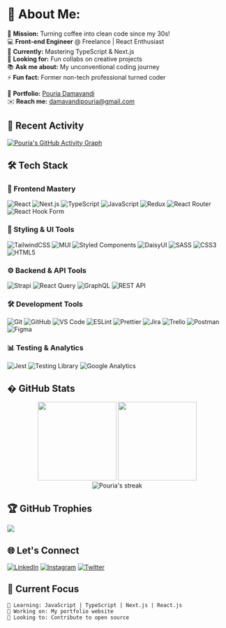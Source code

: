 # 💫 About Me:
🎯 **Mission:** Turning coffee into clean code since my 30s!  
💻 **Front-end Engineer** @ Freelance | React Enthusiast   
🌱 **Currently:** Mastering TypeScript & Next.js   
🤝 **Looking for:** Fun collabs on creative projects    
📚 **Ask me about:** My unconventional coding journey    
⚡ **Fun fact:** Former non-tech professional turned coder    

🔗 **Portfolio:** [Pouria Damavandi](https://pouriadamavandi.ir)  
✉️ **Reach me:** [damavandipouria@gmail.com](mailto:damavandipouria@gmail.com)

## 🚀 Recent Activity

<!-- Uses GitHub's native recent activity -->
[![Pouria's GitHub Activity Graph](https://github-readme-activity-graph.vercel.app/graph?username=PouriaDamavandi&theme=github-compact)](https://github.com/PouriaDamavandi)

## 🛠️ Tech Stack

### 🌟 Frontend Mastery
![React](https://img.shields.io/badge/React-20232A?style=for-the-badge&logo=react&logoColor=61DAFB)
![Next.js](https://img.shields.io/badge/Next.js-000000?style=for-the-badge&logo=next.js&logoColor=white)
![TypeScript](https://img.shields.io/badge/TypeScript-3178C6?style=for-the-badge&logo=typescript&logoColor=white)
![JavaScript](https://img.shields.io/badge/JavaScript-F7DF1E?style=for-the-badge&logo=javascript&logoColor=black)
![Redux](https://img.shields.io/badge/Redux-593D88?style=for-the-badge&logo=redux&logoColor=white)
![React Router](https://img.shields.io/badge/React_Router-CA4245?style=for-the-badge&logo=react-router&logoColor=white)
![React Hook Form](https://img.shields.io/badge/React%20Hook%20Form-EC5990?style=for-the-badge&logo=reacthookform&logoColor=white)

### 🎨 Styling & UI Tools
![TailwindCSS](https://img.shields.io/badge/Tailwind_CSS-38B2AC?style=for-the-badge&logo=tailwind-css&logoColor=white)
![MUI](https://img.shields.io/badge/Material--UI-0081CB?style=for-the-badge&logo=mui&logoColor=white)
![Styled Components](https://img.shields.io/badge/styled--components-DB7093?style=for-the-badge&logo=styled-components&logoColor=white)
![DaisyUI](https://img.shields.io/badge/DaisyUI-5A0EF8?style=for-the-badge&logo=daisyui&logoColor=white)
![SASS](https://img.shields.io/badge/SASS-hotpink.svg?style=for-the-badge&logo=SASS&logoColor=white)
![CSS3](https://img.shields.io/badge/CSS3-1572B6?style=for-the-badge&logo=css3&logoColor=white)
![HTML5](https://img.shields.io/badge/HTML5-E34F26?style=for-the-badge&logo=html5&logoColor=white)

### ⚙️ Backend & API Tools
![Strapi](https://img.shields.io/badge/Strapi-2E7EEA?style=for-the-badge&logo=strapi&logoColor=white)
![React Query](https://img.shields.io/badge/-React%20Query-FF4154?style=for-the-badge&logo=react%20query&logoColor=white)
![GraphQL](https://img.shields.io/badge/-GraphQL-E10098?style=for-the-badge&logo=graphql&logoColor=white)
![REST API](https://img.shields.io/badge/REST-02569B?style=for-the-badge&logo=rest&logoColor=white)

### 🛠️ Development Tools
![Git](https://img.shields.io/badge/Git-F05032?style=for-the-badge&logo=git&logoColor=white)
![GitHub](https://img.shields.io/badge/GitHub-100000?style=for-the-badge&logo=github&logoColor=white)
![VS Code](https://img.shields.io/badge/VS_Code-0078D4?style=for-the-badge&logo=visual%20studio%20code&logoColor=white)
![ESLint](https://img.shields.io/badge/ESLint-4B3263?style=for-the-badge&logo=eslint&logoColor=white)
![Prettier](https://img.shields.io/badge/Prettier-F7B93E?style=for-the-badge&logo=prettier&logoColor=black)
![Jira](https://img.shields.io/badge/Jira-0052CC?style=for-the-badge&logo=Jira&logoColor=white)
![Trello](https://img.shields.io/badge/Trello-0052CC?style=for-the-badge&logo=trello&logoColor=white)
![Postman](https://img.shields.io/badge/Postman-FF6C37?style=for-the-badge&logo=postman&logoColor=white)
![Figma](https://img.shields.io/badge/Figma-F24E1E?style=for-the-badge&logo=figma&logoColor=white)

### 📊 Testing & Analytics
![Jest](https://img.shields.io/badge/Jest-C21325?style=for-the-badge&logo=jest&logoColor=white)
![Testing Library](https://img.shields.io/badge/-Testing_Library-E33332?style=for-the-badge&logo=testing-library&logoColor=white)
![Google Analytics](https://img.shields.io/badge/Google%20Analytics-E37400?style=for-the-badge&logo=google%20analytics&logoColor=white)

## � GitHub Stats
<div align="center">
  <img height="180em" src="https://github-readme-stats.vercel.app/api?username=PouriaDamavandi&show_icons=true&theme=dracula&include_all_commits=true&count_private=true"/>
  <img height="180em" src="https://github-readme-stats.vercel.app/api/top-langs/?username=PouriaDamavandi&layout=compact&langs_count=8&theme=dracula"/>
</div>

<div align="center">
  <img src="https://github-readme-streak-stats.herokuapp.com/?user=PouriaDamavandi&theme=dracula" alt="Pouria's streak"/>
</div>

## 🏆 GitHub Trophies
![](https://github-profile-trophy.vercel.app/?username=PouriaDamavandi&theme=dracula&no-frame=false&no-bg=false&margin-w=4)

## 🌐 Let's Connect
[![LinkedIn](https://img.shields.io/badge/LinkedIn-0077B5?style=for-the-badge&logo=linkedin&logoColor=white)](https://linkedin.com/in/pouria-damavandi)
[![Instagram](https://img.shields.io/badge/Instagram-E4405F?style=for-the-badge&logo=instagram&logoColor=white)](https://instagram.com/webyarstudio)
[![Twitter](https://img.shields.io/badge/Twitter-1DA1F2?style=for-the-badge&logo=twitter&logoColor=white)](https://twitter.com/dashdashforce)


## 🎯 Current Focus
```text
🌱 Learning: JavaScript | TypeScript | Next.js | React.js
🔭 Working on: My portfolio website
👯 Looking to: Contribute to open source
